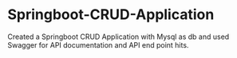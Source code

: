 # Springboot-CRUD-Application
Created a Springboot CRUD Application with Mysql as db and used Swagger for API documentation and API end point hits. 
